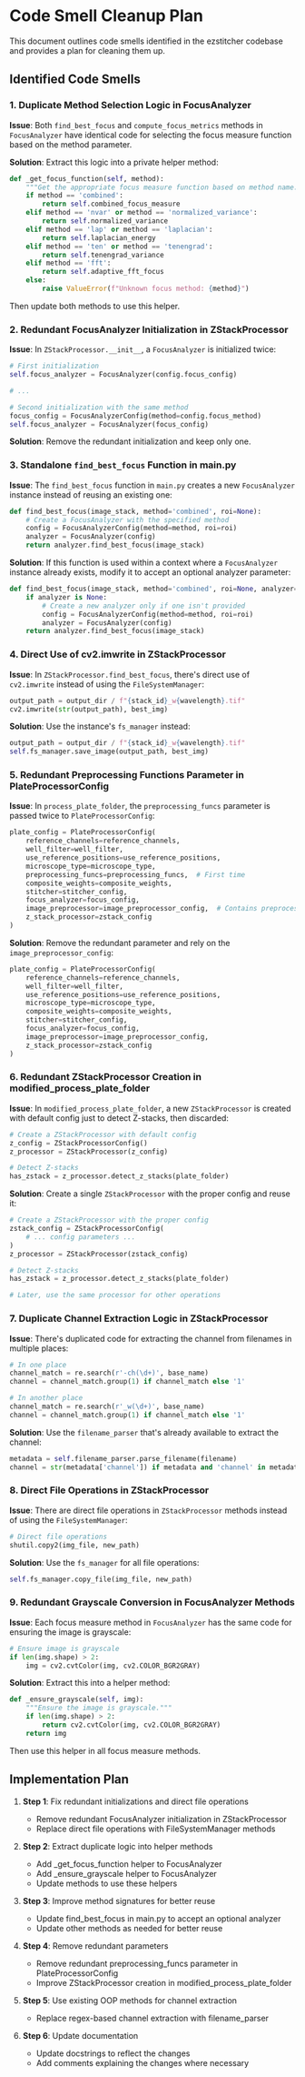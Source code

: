 # Code Smell Cleanup Plan

This document outlines code smells identified in the ezstitcher codebase and provides a plan for cleaning them up.

## Identified Code Smells

### 1. Duplicate Method Selection Logic in FocusAnalyzer

**Issue**: Both `find_best_focus` and `compute_focus_metrics` methods in `FocusAnalyzer` have identical code for selecting the focus measure function based on the method parameter.

**Solution**: Extract this logic into a private helper method:

```python
def _get_focus_function(self, method):
    """Get the appropriate focus measure function based on method name."""
    if method == 'combined':
        return self.combined_focus_measure
    elif method == 'nvar' or method == 'normalized_variance':
        return self.normalized_variance
    elif method == 'lap' or method == 'laplacian':
        return self.laplacian_energy
    elif method == 'ten' or method == 'tenengrad':
        return self.tenengrad_variance
    elif method == 'fft':
        return self.adaptive_fft_focus
    else:
        raise ValueError(f"Unknown focus method: {method}")
```

Then update both methods to use this helper.

### 2. Redundant FocusAnalyzer Initialization in ZStackProcessor

**Issue**: In `ZStackProcessor.__init__`, a `FocusAnalyzer` is initialized twice:

```python
# First initialization
self.focus_analyzer = FocusAnalyzer(config.focus_config)

# ...

# Second initialization with the same method
focus_config = FocusAnalyzerConfig(method=config.focus_method)
self.focus_analyzer = FocusAnalyzer(focus_config)
```

**Solution**: Remove the redundant initialization and keep only one.

### 3. Standalone `find_best_focus` Function in main.py

**Issue**: The `find_best_focus` function in `main.py` creates a new `FocusAnalyzer` instance instead of reusing an existing one:

```python
def find_best_focus(image_stack, method='combined', roi=None):
    # Create a FocusAnalyzer with the specified method
    config = FocusAnalyzerConfig(method=method, roi=roi)
    analyzer = FocusAnalyzer(config)
    return analyzer.find_best_focus(image_stack)
```

**Solution**: If this function is used within a context where a `FocusAnalyzer` instance already exists, modify it to accept an optional analyzer parameter:

```python
def find_best_focus(image_stack, method='combined', roi=None, analyzer=None):
    if analyzer is None:
        # Create a new analyzer only if one isn't provided
        config = FocusAnalyzerConfig(method=method, roi=roi)
        analyzer = FocusAnalyzer(config)
    return analyzer.find_best_focus(image_stack)
```

### 4. Direct Use of cv2.imwrite in ZStackProcessor

**Issue**: In `ZStackProcessor.find_best_focus`, there's direct use of `cv2.imwrite` instead of using the `FileSystemManager`:

```python
output_path = output_dir / f"{stack_id}_w{wavelength}.tif"
cv2.imwrite(str(output_path), best_img)
```

**Solution**: Use the instance's `fs_manager` instead:

```python
output_path = output_dir / f"{stack_id}_w{wavelength}.tif"
self.fs_manager.save_image(output_path, best_img)
```

### 5. Redundant Preprocessing Functions Parameter in PlateProcessorConfig

**Issue**: In `process_plate_folder`, the `preprocessing_funcs` parameter is passed twice to `PlateProcessorConfig`:

```python
plate_config = PlateProcessorConfig(
    reference_channels=reference_channels,
    well_filter=well_filter,
    use_reference_positions=use_reference_positions,
    microscope_type=microscope_type,
    preprocessing_funcs=preprocessing_funcs,  # First time
    composite_weights=composite_weights,
    stitcher=stitcher_config,
    focus_analyzer=focus_config,
    image_preprocessor=image_preprocessor_config,  # Contains preprocessing_funcs again
    z_stack_processor=zstack_config
)
```

**Solution**: Remove the redundant parameter and rely on the `image_preprocessor_config`:

```python
plate_config = PlateProcessorConfig(
    reference_channels=reference_channels,
    well_filter=well_filter,
    use_reference_positions=use_reference_positions,
    microscope_type=microscope_type,
    composite_weights=composite_weights,
    stitcher=stitcher_config,
    focus_analyzer=focus_config,
    image_preprocessor=image_preprocessor_config,
    z_stack_processor=zstack_config
)
```

### 6. Redundant ZStackProcessor Creation in modified_process_plate_folder

**Issue**: In `modified_process_plate_folder`, a new `ZStackProcessor` is created with default config just to detect Z-stacks, then discarded:

```python
# Create a ZStackProcessor with default config
z_config = ZStackProcessorConfig()
z_processor = ZStackProcessor(z_config)

# Detect Z-stacks
has_zstack = z_processor.detect_z_stacks(plate_folder)
```

**Solution**: Create a single `ZStackProcessor` with the proper config and reuse it:

```python
# Create a ZStackProcessor with the proper config
zstack_config = ZStackProcessorConfig(
    # ... config parameters ...
)
z_processor = ZStackProcessor(zstack_config)

# Detect Z-stacks
has_zstack = z_processor.detect_z_stacks(plate_folder)

# Later, use the same processor for other operations
```

### 7. Duplicate Channel Extraction Logic in ZStackProcessor

**Issue**: There's duplicated code for extracting the channel from filenames in multiple places:

```python
# In one place
channel_match = re.search(r'-ch(\d+)', base_name)
channel = channel_match.group(1) if channel_match else '1'

# In another place
channel_match = re.search(r'_w(\d+)', base_name)
channel = channel_match.group(1) if channel_match else '1'
```

**Solution**: Use the `filename_parser` that's already available to extract the channel:

```python
metadata = self.filename_parser.parse_filename(filename)
channel = str(metadata['channel']) if metadata and 'channel' in metadata else '1'
```

### 8. Direct File Operations in ZStackProcessor

**Issue**: There are direct file operations in `ZStackProcessor` methods instead of using the `FileSystemManager`:

```python
# Direct file operations
shutil.copy2(img_file, new_path)
```

**Solution**: Use the `fs_manager` for all file operations:

```python
self.fs_manager.copy_file(img_file, new_path)
```

### 9. Redundant Grayscale Conversion in FocusAnalyzer Methods

**Issue**: Each focus measure method in `FocusAnalyzer` has the same code for ensuring the image is grayscale:

```python
# Ensure image is grayscale
if len(img.shape) > 2:
    img = cv2.cvtColor(img, cv2.COLOR_BGR2GRAY)
```

**Solution**: Extract this into a helper method:

```python
def _ensure_grayscale(self, img):
    """Ensure the image is grayscale."""
    if len(img.shape) > 2:
        return cv2.cvtColor(img, cv2.COLOR_BGR2GRAY)
    return img
```

Then use this helper in all focus measure methods.

## Implementation Plan

1. **Step 1**: Fix redundant initializations and direct file operations
   - Remove redundant FocusAnalyzer initialization in ZStackProcessor
   - Replace direct file operations with FileSystemManager methods

2. **Step 2**: Extract duplicate logic into helper methods
   - Add _get_focus_function helper to FocusAnalyzer
   - Add _ensure_grayscale helper to FocusAnalyzer
   - Update methods to use these helpers

3. **Step 3**: Improve method signatures for better reuse
   - Update find_best_focus in main.py to accept an optional analyzer
   - Update other methods as needed for better reuse

4. **Step 4**: Remove redundant parameters
   - Remove redundant preprocessing_funcs parameter in PlateProcessorConfig
   - Improve ZStackProcessor creation in modified_process_plate_folder

5. **Step 5**: Use existing OOP methods for channel extraction
   - Replace regex-based channel extraction with filename_parser

6. **Step 6**: Update documentation
   - Update docstrings to reflect the changes
   - Add comments explaining the changes where necessary
